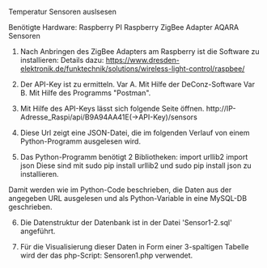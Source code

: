 Temperatur Sensoren auslsesen

Benötigte Hardware:
   Raspberry PI
   Raspberry ZigBee Adapter
   AQARA Sensoren

1. Nach Anbringen des ZigBee Adapters am Raspberry ist die Software zu installieren:
   Details dazu: https://www.dresden-elektronik.de/funktechnik/solutions/wireless-light-control/raspbee/

2. Der API-Key ist zu ermitteln.
   Var A. Mit Hilfe der DeConz-Software
   Var B. Mit Hilfe des Programms "Postman".

3. Mit Hilfe des API-Keys lässt sich folgende Seite öffnen.
http://IP-Adresse_Raspi/api/B9A94AA41E(->API-Key)/sensors

4. Diese Url zeigt eine JSON-Datei, die im folgenden Verlauf von einem Python-Programm ausgelesen wird.

5. Das Python-Programm benötigt 2 Bibliotheken:
  import urllib2
  import json
Diese sind mit 
  sudo pip install urllib2 und 
  sudo pip install json zu installieren.

Damit werden wie im Python-Code beschrieben, die Daten aus der angegeben URL ausgelesen und als Python-Variable in eine MySQL-DB geschrieben.

6. Die Datenstruktur der Datenbank ist in der Datei 'Sensor1-2.sql' angeführt.

7. Für die Visualisierung dieser Daten in Form einer 3-spaltigen Tabelle wird der das php-Script:
     Sensoren1.php
   verwendet.

